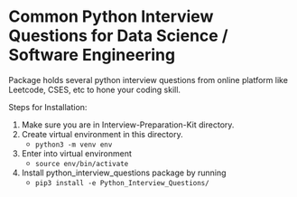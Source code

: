 # Common Python Interview Questions for Data Science / Software Engineering 

Package holds several python interview questions from online platform like Leetcode, CSES, etc to hone your coding skill.

Steps for Installation:
1. Make sure you are in Interview-Preparation-Kit directory.
2. Create virtual environment in this directory. 
    * `python3 -m venv env`
3. Enter into virtual environment 
    * `source env/bin/activate`
4. Install python_interview_questions package by running 
    * `pip3 install -e Python_Interview_Questions/`